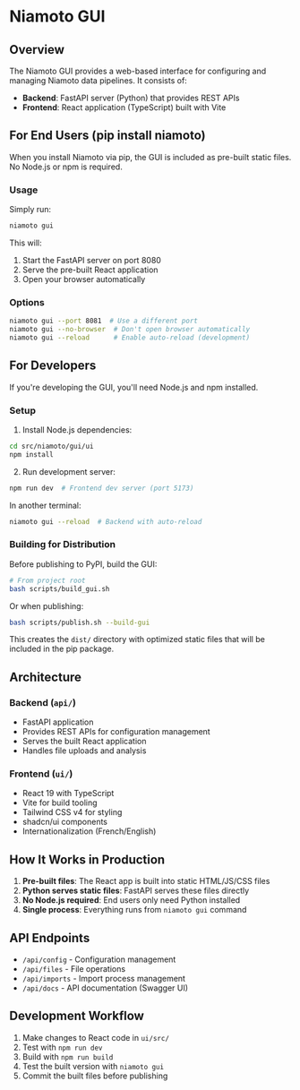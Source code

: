 # Niamoto GUI

## Overview

The Niamoto GUI provides a web-based interface for configuring and managing Niamoto data pipelines. It consists of:

- **Backend**: FastAPI server (Python) that provides REST APIs
- **Frontend**: React application (TypeScript) built with Vite

## For End Users (pip install niamoto)

When you install Niamoto via pip, the GUI is included as pre-built static files. No Node.js or npm is required.

### Usage

Simply run:
```bash
niamoto gui
```

This will:
1. Start the FastAPI server on port 8080
2. Serve the pre-built React application
3. Open your browser automatically

### Options

```bash
niamoto gui --port 8081  # Use a different port
niamoto gui --no-browser  # Don't open browser automatically
niamoto gui --reload      # Enable auto-reload (development)
```

## For Developers

If you're developing the GUI, you'll need Node.js and npm installed.

### Setup

1. Install Node.js dependencies:
```bash
cd src/niamoto/gui/ui
npm install
```

2. Run development server:
```bash
npm run dev  # Frontend dev server (port 5173)
```

In another terminal:
```bash
niamoto gui --reload  # Backend with auto-reload
```

### Building for Distribution

Before publishing to PyPI, build the GUI:

```bash
# From project root
bash scripts/build_gui.sh
```

Or when publishing:
```bash
bash scripts/publish.sh --build-gui
```

This creates the `dist/` directory with optimized static files that will be included in the pip package.

## Architecture

### Backend (`api/`)
- FastAPI application
- Provides REST APIs for configuration management
- Serves the built React application
- Handles file uploads and analysis

### Frontend (`ui/`)
- React 19 with TypeScript
- Vite for build tooling
- Tailwind CSS v4 for styling
- shadcn/ui components
- Internationalization (French/English)

## How It Works in Production

1. **Pre-built files**: The React app is built into static HTML/JS/CSS files
2. **Python serves static files**: FastAPI serves these files directly
3. **No Node.js required**: End users only need Python installed
4. **Single process**: Everything runs from `niamoto gui` command

## API Endpoints

- `/api/config` - Configuration management
- `/api/files` - File operations
- `/api/imports` - Import process management
- `/api/docs` - API documentation (Swagger UI)

## Development Workflow

1. Make changes to React code in `ui/src/`
2. Test with `npm run dev`
3. Build with `npm run build`
4. Test the built version with `niamoto gui`
5. Commit the built files before publishing

